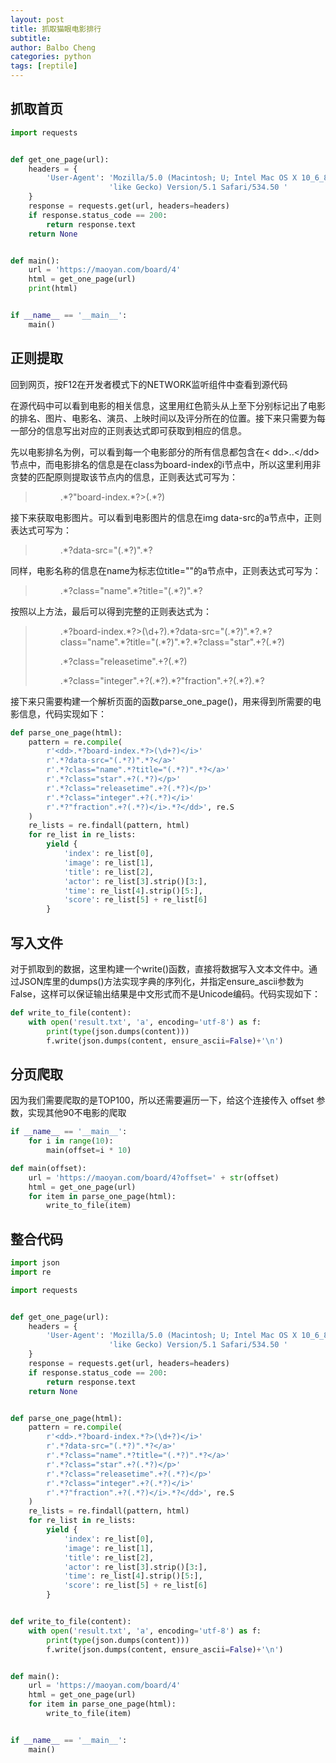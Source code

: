 ```yaml
---
layout: post
title: 抓取猫眼电影排行
subtitle: 
author: Balbo Cheng
categories: python
tags: [reptile]
---
```

## 抓取首页
```python
import requests


def get_one_page(url):
    headers = {
        'User-Agent': 'Mozilla/5.0 (Macintosh; U; Intel Mac OS X 10_6_8; en-us) AppleWebKit/534.50 (KHTML, '
                      'like Gecko) Version/5.1 Safari/534.50 '
    }
    response = requests.get(url, headers=headers)
    if response.status_code == 200:
        return response.text
    return None


def main():
    url = 'https://maoyan.com/board/4'
    html = get_one_page(url)
    print(html)


if __name__ == '__main__':
    main()
```
## 正则提取
回到网页，按F12在开发者模式下的NETWORK监听组件中查看到源代码

在源代码中可以看到电影的相关信息，这里用红色箭头从上至下分别标记出了电影的排名、图片、电影名、演员、上映时间以及评分所在的位置。接下来只需要为每一部分的信息写出对应的正则表达式即可获取到相应的信息。

先以电影排名为例，可以看到每一个电影部分的所有信息都包含在< dd>..<\/dd>节点中，而电影排名的信息是在class为board-index的i节点中，所以这里利用非贪婪的匹配原则提取该节点内的信息，正则表达式可写为：

> <dd>.*?"board-index.*?>(.*?)</i>

接下来获取电影图片。可以看到电影图片的信息在img data-src的a节点中，正则表达式可写为：

> <dd>.*?data-src="(.*?)".*?</a>

同样，电影名称的信息在name为标志位title=""的a节点中，正则表达式可写为：

> <dd>.*?class="name".*?title="(.*?)".*?</a>

按照以上方法，最后可以得到完整的正则表达式为：

><dd>.*?board-index.*?>(\d+?)</i>.*?data-src="(.*?)".*?</a>.*?class="name".*?title="(.*?)".*?</a>.*?class="star".+?(.*?)</p>.*?class="releasetime".+?(.*?)</p>.*?class="integer".+?(.*?)</i>.*?"fraction".+?(.*?)</i>.*?</dd>

接下来只需要构建一个解析页面的函数parse_one_page()，用来得到所需要的电影信息，代码实现如下：
```python
def parse_one_page(html):
    pattern = re.compile(
        r'<dd>.*?board-index.*?>(\d+?)</i>'
        r'.*?data-src="(.*?)".*?</a>'
        r'.*?class="name".*?title="(.*?)".*?</a>'
        r'.*?class="star".+?(.*?)</p>'
        r'.*?class="releasetime".+?(.*?)</p>'
        r'.*?class="integer".+?(.*?)</i>'
        r'.*?"fraction".+?(.*?)</i>.*?</dd>', re.S
    )
    re_lists = re.findall(pattern, html)
    for re_list in re_lists:
        yield {
            'index': re_list[0],
            'image': re_list[1],
            'title': re_list[2],
            'actor': re_list[3].strip()[3:],
            'time': re_list[4].strip()[5:],
            'score': re_list[5] + re_list[6]
        }
```

## 写入文件
对于抓取到的数据，这里构建一个write()函数，直接将数据写入文本文件中。通过JSON库里的dumps()方法实现字典的序列化，并指定ensure_ascii参数为False，这样可以保证输出结果是中文形式而不是Unicode编码。代码实现如下：

```python
def write_to_file(content):
    with open('result.txt', 'a', encoding='utf-8') as f:
        print(type(json.dumps(content)))
        f.write(json.dumps(content, ensure_ascii=False)+'\n')
```
## 分页爬取
因为我们需要爬取的是TOP100，所以还需要遍历一下，给这个连接传入 offset 参数，实现其他90不电影的爬取
```python
if __name__ == '__main__':
    for i in range(10):
        main(offset=i * 10)
```
```python
def main(offset):
    url = 'https://maoyan.com/board/4?offset=' + str(offset)
    html = get_one_page(url)
    for item in parse_one_page(html):
        write_to_file(item)
```

## 整合代码
```python
import json
import re

import requests


def get_one_page(url):
    headers = {
        'User-Agent': 'Mozilla/5.0 (Macintosh; U; Intel Mac OS X 10_6_8; en-us) AppleWebKit/534.50 (KHTML, '
                      'like Gecko) Version/5.1 Safari/534.50 '
    }
    response = requests.get(url, headers=headers)
    if response.status_code == 200:
        return response.text
    return None


def parse_one_page(html):
    pattern = re.compile(
        r'<dd>.*?board-index.*?>(\d+?)</i>'
        r'.*?data-src="(.*?)".*?</a>'
        r'.*?class="name".*?title="(.*?)".*?</a>'
        r'.*?class="star".+?(.*?)</p>'
        r'.*?class="releasetime".+?(.*?)</p>'
        r'.*?class="integer".+?(.*?)</i>'
        r'.*?"fraction".+?(.*?)</i>.*?</dd>', re.S
    )
    re_lists = re.findall(pattern, html)
    for re_list in re_lists:
        yield {
            'index': re_list[0],
            'image': re_list[1],
            'title': re_list[2],
            'actor': re_list[3].strip()[3:],
            'time': re_list[4].strip()[5:],
            'score': re_list[5] + re_list[6]
        }


def write_to_file(content):
    with open('result.txt', 'a', encoding='utf-8') as f:
        print(type(json.dumps(content)))
        f.write(json.dumps(content, ensure_ascii=False)+'\n')


def main():
    url = 'https://maoyan.com/board/4'
    html = get_one_page(url)
    for item in parse_one_page(html):
        write_to_file(item)


if __name__ == '__main__':
    main()
```
